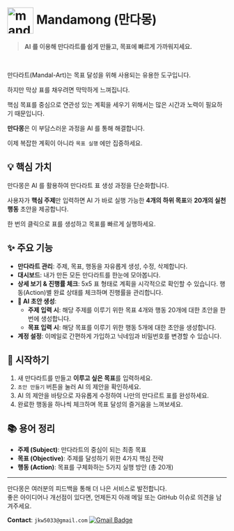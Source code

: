 <h1>
  <img width="60" height="60" alt="mandamong-square" src="https://github.com/user-attachments/assets/0fe0c285-33ca-44e7-beed-e1ed3fcd40d8" valign="middle" /> 
  Mandamong (만다몽)
</h1>

> **AI 를 이용해 만다라트를 쉽게 만들고, 목표에 빠르게 가까워지세요.**

<br>

만다라트(Mandal-Art)는 목표 달성을 위해 사용되는 유용한 도구입니다.

하지만 막상 표를 채우려면 막막하게 느껴집니다.

핵심 목표를 중심으로 연관성 있는 계획을 세우기 위해서는 많은 시간과 노력이 필요하기 때문입니다.

**만다몽**은 이 부담스러운 과정을 AI 를 통해 해결합니다.

이제 복잡한 계획이 아니라 `목표 실행` 에만 집중하세요.

## 💡 핵심 가치

만다몽은 AI 를 활용하여 만다라트 표 생성 과정을 단순화합니다.

사용자가 **핵심 주제**만 입력하면 AI 가 바로 실행 가능한 **4개의 하위 목표**와 **20개의 실천 행동** 초안을 제공합니다.

한 번의 클릭으로 표를 생성하고 목표를 빠르게 실행하세요.

## ✨ 주요 기능

-   **만다라트 관리**: 주제, 목표, 행동을 자유롭게 생성, 수정, 삭제합니다.
-   **대시보드**: 내가 만든 모든 만다라트를 한눈에 모아봅니다.
-   **상세 보기 & 진행률 체크**: 5x5 표 형태로 계획을 시각적으로 확인할 수 있습니다. 행동(Action)별 완료 상태를 체크하며 진행률을 관리합니다.
-   **🤖 AI 초안 생성**:
    -   **주제 입력 시**: 해당 주제를 이루기 위한 목표 4개와 행동 20개에 대한 초안을 한 번에 생성합니다.
    -   **목표 입력 시**: 해당 목표를 이루기 위한 행동 5개에 대한 초안을 생성합니다.
-   **계정 설정**: 이메일로 간편하게 가입하고 닉네임과 비밀번호를 변경할 수 있습니다.

## 🚀 시작하기

1.  새 만다라트를 만들고 **이루고 싶은 목표**를 입력하세요.
2.  `초안 만들기` 버튼을 눌러 AI 의 제안을 확인하세요.
3.  AI 의 제안을 바탕으로 자유롭게 수정하여 나만의 만다르트 표를 완성하세요.
4.  완료한 행동을 하나씩 체크하며 목표 달성의 즐거움을 느껴보세요.

## 📚 용어 정리

-   **주제 (Subject)**: 만다라트의 중심이 되는 최종 목표
-   **목표 (Objective)**: 주제를 달성하기 위한 4가지 핵심 전략
-   **행동 (Action)**: 목표를 구체화하는 5가지 실행 방안 (총 20개)

---

만다몽은 여러분의 피드백을 통해 더 나은 서비스로 발전합니다. <br>
좋은 아이디어나 개선점이 있다면, 언제든지 아래 메일 또는 GitHub 이슈로 의견을 남겨주세요.

**Contact**: `jkw5033@gmail.com` [![Gmail Badge](https://img.shields.io/badge/Gmail-D14836?style=flat-square&logo=Gmail&logoColor=white&link=mailto:jkw5033@gmail.com)](mailto:jkw5033@gmail.com)

